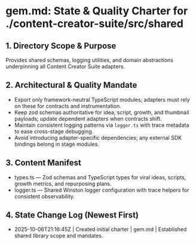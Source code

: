 # gem.md: State & Quality Charter for ./content-creator-suite/src/shared

## 1. Directory Scope & Purpose
Provides shared schemas, logging utilities, and domain abstractions underpinning all Content Creator Suite adapters.

## 2. Architectural & Quality Mandate
- Export only framework-neutral TypeScript modules; adapters must rely on these for contracts and instrumentation.
- Keep zod schemas authoritative for idea, script, growth, and thumbnail payloads; update dependent adapters when contracts shift.
- Maintain consistent logging patterns via `logger.ts` with trace metadata to ease cross-stage debugging.
- Avoid introducing adapter-specific dependencies; any external SDK bindings belong in stage modules.

## 3. Content Manifest
- types.ts — Zod schemas and TypeScript types for viral ideas, scripts, growth metrics, and repurposing plans.
- logger.ts — Shared Winston logger configuration with trace helpers for consistent observability.

## 4. State Change Log (Newest First)
- 2025-10-06T21:16:45Z | Created initial charter | gem.md | Established shared library scope and mandates.
